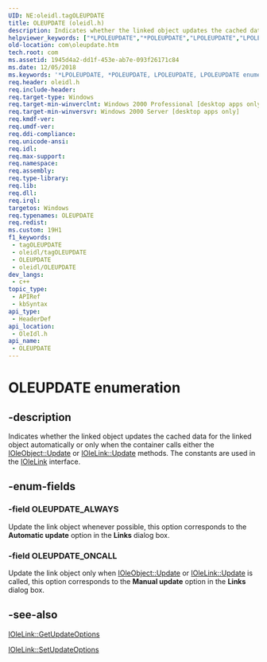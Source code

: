```yaml
---
UID: NE:oleidl.tagOLEUPDATE
title: OLEUPDATE (oleidl.h)
description: Indicates whether the linked object updates the cached data for the linked object automatically or only when the container calls either the IOleObject::Update or IOleLink::Update methods. The constants are used in the IOleLink interface.
helpviewer_keywords: ["*LPOLEUPDATE","*POLEUPDATE","LPOLEUPDATE","LPOLEUPDATE enumeration pointer [COM]","OLEUPDATE","OLEUPDATE enumeration [COM]","OLEUPDATE_ALWAYS","OLEUPDATE_ONCALL","POLEUPDATE","POLEUPDATE enumeration pointer [COM]","_ole_OLEUPDATE","com.oleupdate","oleidl/LPOLEUPDATE","oleidl/OLEUPDATE","oleidl/OLEUPDATE_ALWAYS","oleidl/OLEUPDATE_ONCALL","oleidl/POLEUPDATE"]
old-location: com\oleupdate.htm
tech.root: com
ms.assetid: 1945d4a2-dd1f-453e-ab7e-093f26171c84
ms.date: 12/05/2018
ms.keywords: '*LPOLEUPDATE, *POLEUPDATE, LPOLEUPDATE, LPOLEUPDATE enumeration pointer [COM], OLEUPDATE, OLEUPDATE enumeration [COM], OLEUPDATE_ALWAYS, OLEUPDATE_ONCALL, POLEUPDATE, POLEUPDATE enumeration pointer [COM], _ole_OLEUPDATE, com.oleupdate, oleidl/LPOLEUPDATE, oleidl/OLEUPDATE, oleidl/OLEUPDATE_ALWAYS, oleidl/OLEUPDATE_ONCALL, oleidl/POLEUPDATE'
req.header: oleidl.h
req.include-header: 
req.target-type: Windows
req.target-min-winverclnt: Windows 2000 Professional [desktop apps only]
req.target-min-winversvr: Windows 2000 Server [desktop apps only]
req.kmdf-ver: 
req.umdf-ver: 
req.ddi-compliance: 
req.unicode-ansi: 
req.idl: 
req.max-support: 
req.namespace: 
req.assembly: 
req.type-library: 
req.lib: 
req.dll: 
req.irql: 
targetos: Windows
req.typenames: OLEUPDATE
req.redist: 
ms.custom: 19H1
f1_keywords:
 - tagOLEUPDATE
 - oleidl/tagOLEUPDATE
 - OLEUPDATE
 - oleidl/OLEUPDATE
dev_langs:
 - c++
topic_type:
 - APIRef
 - kbSyntax
api_type:
 - HeaderDef
api_location:
 - OleIdl.h
api_name:
 - OLEUPDATE
---
```


# OLEUPDATE enumeration


## -description

Indicates whether the linked object updates the cached data for the linked object automatically or only when the container calls either the <a href="https://docs.microsoft.com/windows/desktop/api/oleidl/nf-oleidl-ioleobject-update">IOleObject::Update</a> or <a href="https://docs.microsoft.com/windows/desktop/api/oleidl/nf-oleidl-iolelink-update">IOleLink::Update</a> methods. The constants are used in the <a href="https://docs.microsoft.com/windows/desktop/api/oleidl/nn-oleidl-iolelink">IOleLink</a> interface.

## -enum-fields

### -field OLEUPDATE_ALWAYS

Update the link object whenever possible, this option corresponds to the <b>Automatic update</b> option in the <b>Links</b> dialog box.

### -field OLEUPDATE_ONCALL

Update the link object only when <a href="https://docs.microsoft.com/windows/desktop/api/oleidl/nf-oleidl-ioleobject-update">IOleObject::Update</a> or <a href="https://docs.microsoft.com/windows/desktop/api/oleidl/nf-oleidl-iolelink-update">IOleLink::Update</a> is called, this option corresponds to the <b>Manual update</b> option in the <b>Links</b> dialog box.

## -see-also

<a href="https://docs.microsoft.com/windows/desktop/api/oleidl/nf-oleidl-iolelink-getupdateoptions">IOleLink::GetUpdateOptions</a>



<a href="https://docs.microsoft.com/windows/desktop/api/oleidl/nf-oleidl-iolelink-setupdateoptions">IOleLink::SetUpdateOptions</a>

